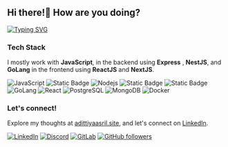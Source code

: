 ## Hi there!👋 How are you doing?
<a href="https://git.io/typing-svg"><img src="https://readme-typing-svg.demolab.com?font=Salsa&size=20&pause=500&vCenter=true&random=false&width=440&height=30&lines=I'm+Adittiya Asril;Full-Stack+Developer+Based+in+Indonesia+📌." alt="Typing SVG" /></a>


### Tech Stack

I mostly work with **JavaScript**, in the backend using **Express** , **NestJS**, and **GoLang** in the frontend using **ReactJS** and **NextJS**.

![JavaScript](https://img.shields.io/badge/JavaScript-F7DF1E?logo=javascript&logoColor=black)
![Static Badge](https://img.shields.io/badge/Typescript-blue?logo=typescript&logoColor=white&labelColor=blue)
![Nodejs](https://img.shields.io/badge/Node.js-43853D?logo=node.js&logoColor=white)
![Static Badge](https://img.shields.io/badge/express-white?logo=express&logoColor=black&labelColor=white)
![Static Badge](https://img.shields.io/badge/NestJS-red?logo=nestjs&logoColor=white&labelColor=red)
![GoLang](https://img.shields.io/badge/-Golang-00ADD8?logo=go&logoColor=white)
![React](https://img.shields.io/badge/React-20232A?logo=react&logoColor=61DAFB)
![PostgreSQL](https://img.shields.io/badge/PostgreSQL-316192?logo=postgresql&logoColor=white)
![MongoDB](https://img.shields.io/badge/MongoDB-green?logo=mongodb)
![Docker](https://img.shields.io/badge/-Docker-2496ED?logo=docker&logoColor=white)

### Let's connect!

Explore my thoughts at [adittiyaasril.site](https://adittiyaasril.site/), and let's connect on [LinkedIn](https://www.linkedin.com//in/adittiyaasril/).

[![LinkedIn](https://img.shields.io/static/v1.svg?label=LinkedIn&message=adittiya&logo=linkedin&style=flat&color=blue)](https://www.linkedin.com//in/adittiyaasril/) [![Discord](https://img.shields.io/badge/Adittiya-purple?logo=discord&logoColor=white&label=Discord&labelColor=blue)](https://discord.gg/Adittiya%20Asril#6661)
[![GitLab](https://img.shields.io/badge/Adittiya-yellow?logo=gitlab&logoColor=white&label=GitLab&labelColor=red)](https://gitlab.com/Adittiya/)
 [![GitHub followers](https://img.shields.io/github/followers/adittiyaasril.svg?label=Follow%20@adittiyaasril&style=social)](https://github.com/adittiyaasril/)



